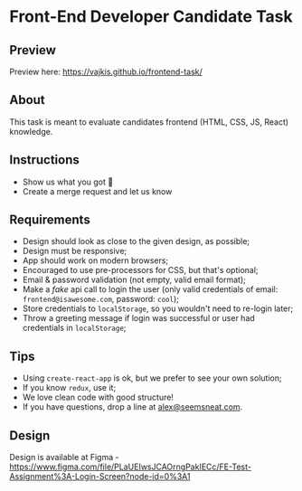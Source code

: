 # Front-End Developer Candidate Task

## Preview

Preview here: https://vajkis.github.io/frontend-task/

## About

This task is meant to evaluate candidates frontend (HTML, CSS, JS, React) knowledge.

## Instructions

- Show us what you got 💪
- Create a merge request and let us know

## Requirements

- Design should look as close to the given design, as possible;
- Design must be responsive;
- App should work on modern browsers;
- Encouraged to use pre-processors for CSS, but that's optional;
- Email & password validation (not empty, valid email format);
- Make a _fake_ api call to login the user (only valid credentials of email: `frontend@isawesome.com`, password: `cool`);
- Store credentials to `localStorage`, so you wouldn't need to re-login later;
- Throw a greeting message if login was successful or user had credentials in `localStorage`;

## Tips

- Using `create-react-app` is ok, but we prefer to see your own solution;
- If you know `redux`, use it;
- We love clean code with good structure!
- If you have questions, drop a line at alex@seemsneat.com.

## Design

Design is available at Figma - https://www.figma.com/file/PLaUEIwsJCAOrngPakIECc/FE-Test-Assignment%3A-Login-Screen?node-id=0%3A1
